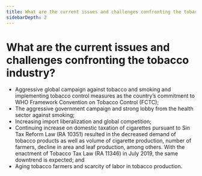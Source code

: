 ```yaml
---
title: What are the current issues and challenges confronting the tobacco industry?
sidebarDepth: 2
---
```


# What are the current issues and challenges confronting the tobacco industry?


 - Aggressive global campaign against tobacco and smoking and implementing tobacco control measures as the country’s commitment to WHO Framework Convention on Tobacco Control (FCTC);
 - The aggressive government campaign and strong lobby from the health sector against smoking;
 - Increasing import liberalization and global competition;
 - Continuing increase on domestic taxation of cigarettes pursuant to Sin Tax Reform Law (RA 10351) resulted in the decreased demand of tobacco products as well as volume of cigarette production, number of farmers, decline in area and leaf production, among others.  With the enactment of  Tobacco Tax Law (RA 11346) in July 2019, the same downtrend is expected; and
 - Aging tobacco farmers and scarcity of labor in tobacco production.
